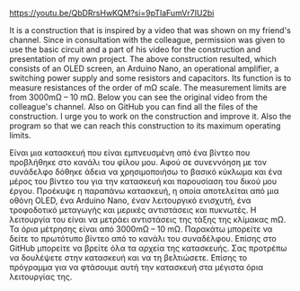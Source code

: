 https://youtu.be/QbDRrsHwKQM?si=9pTlaFumVr7IU2bi



It is a construction that is inspired by a video that was shown on my friend's channel. Since in consultation with the colleague, permission was given to use the basic circuit and a part of his video for the construction and presentation of my own project. The above construction resulted, which consists of an OLED screen, an Arduino Nano, an operational amplifier, a switching power supply and some resistors and capacitors. Its function is to measure resistances of the order of mΩ scale. The measurement limits are from 3000mΩ – 10 mΩ. Below you can see the original video from the colleague's channel. Also on GitHub you can find all the files of the construction. I urge you to work on the construction and improve it. Also the program so that we can reach this construction to its maximum operating limits.


Είναι μια κατασκευή που είναι εμπνευσμένη από ένα βίντεο που προβλήθηκε στο κανάλι του φίλου μου. Αφού σε συνεννόηση με τον συνάδελφο δόθηκε άδεια να χρησιμοποιήσω το βασικό κύκλωμα και ένα μέρος του βίντεο του για την κατασκευή και παρουσίαση του δικού μου έργου. Προέκυψε η παραπάνω κατασκευή, η οποία αποτελείται από μια οθόνη OLED, ένα Arduino Nano, έναν λειτουργικό ενισχυτή, ένα τροφοδοτικό μεταγωγής και μερικές αντιστάσεις και πυκνωτές. Η λειτουργία του είναι να μετράει αντιστάσεις της τάξης της κλίμακας mΩ. Τα όρια μέτρησης είναι από 3000mΩ – 10 mΩ. Παρακάτω μπορείτε να δείτε το πρωτότυπο βίντεο από το κανάλι του συναδέλφου. Επίσης στο GitHub μπορείτε να βρείτε όλα τα αρχεία της κατασκευής. Σας προτρέπω να δουλέψετε στην κατασκευή και να τη βελτιώσετε. Επίσης το πρόγραμμα για να φτάσουμε αυτή την κατασκευή στα μέγιστα όρια λειτουργίας της.
